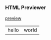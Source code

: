 ### HTML Previewer 
<html lang=en>
<head><meta charset="utf-8"></head>
<body>
<p><a href="javascript(function()%7Blink%20%3D%20window.location.href%20%3Bpreview%20%3D%20%22https%3A%2F%2Fhtmlpreview.github.io%2F%3F%22%2Blink%3Bwindow.open(preview%2C%20%22_blank%22)%7D)()">preview</a>
</p>
<body>
<html>

<table>
	<tr>
		<td>hello</td>
	<td>world</tr>
	</tr>
</table>

